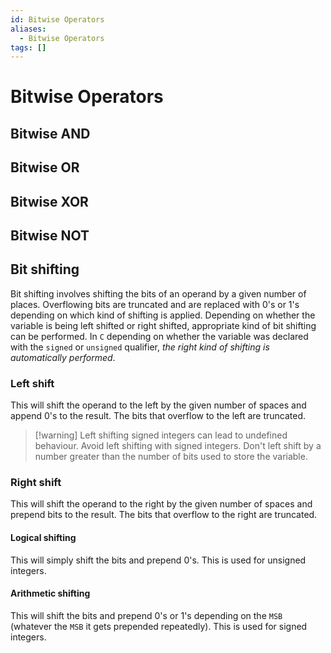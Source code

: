 ```yaml
---
id: Bitwise Operators
aliases:
  - Bitwise Operators
tags: []
---
```


# Bitwise Operators

## Bitwise AND

## Bitwise OR

## Bitwise XOR

## Bitwise NOT

## Bit shifting
Bit shifting involves shifting the bits of an operand by a given number of places. Overflowing bits are truncated and are replaced with 0's or 1's depending on which kind of shifting is applied.
Depending on whether the variable is being left shifted or right shifted, appropriate kind of bit shifting can be performed. In `C` depending on whether the variable was declared with the `signed` or `unsigned` qualifier, *the right kind of shifting is automatically performed*.

### Left shift
This will shift the operand to the left by the given number of spaces and append 0's to the result. The bits that overflow to the left are truncated.
> [!warning] Left shifting signed integers can lead to undefined behaviour.
> Avoid left shifting with signed integers.
> Don't left shift by a number greater than the number of bits used to store the variable.

### Right shift
This will shift the operand to the right by the given number of spaces and prepend bits to the result. The bits that overflow to the right are truncated.

#### Logical shifting
This will simply shift the bits and prepend 0's. This is used for unsigned integers.

#### Arithmetic shifting
This will shift the bits and prepend 0's or 1's depending on the `MSB` (whatever the `MSB` it gets prepended repeatedly). This is used for signed integers.

